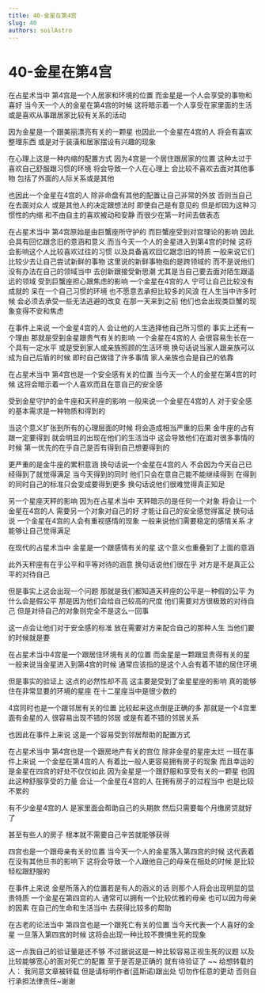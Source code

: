 ```yaml
---
title: 40-金星在第4宫
slug: 40
authors: soilAstro
---
```


# 40-金星在第4宫
在占星术当中
第4宫是一个人居家和环境的位置
而金星是一个人会享受的事物和喜好
当今天一个人的金星在第4宫的时候
这将暗示着一个人享受在家里面的生活
或是喜欢从事跟居家比较有关系的活动

因为金星是一个跟美丽漂亮有关的一颗星
也因此一个金星在4宫的人
将会有喜欢整理东西
或是对于装潢和居家摆设有兴趣的现象

在心理上这是一种内缩的配置方式
因为4宫是一个居住跟居家的位置
这种太过于喜欢自己舒服跟习惯的环境
将会导致一个人在心理上
会比较不喜欢去面对其他事物
包括了外面的人际关系或是其他

也因此一个金星在4宫的人
除非命盘有其他的配置让自己非常的外放
否则当自己在去面对众人
或是其他人的决定跟想法时
即使自己是有意见的
但是却因为这种习惯性的内缩
和不由自主的喜欢被动和安静
而很少在第一时间去做表态

在占星术当中
第4宫原始是由巨蟹座所守护的
而巨蟹座受到对宫理论的影响
因此会具有回忆跟念旧的意涵和意义
而当今天一个人的金星进入到第4宫的时候
这将会影响这个人比较喜欢过往的习惯
以及具备喜欢回忆跟念旧的特质
一般来说它们比较少去让自己尝试新鲜的事物
这里说的新鲜事物指的是跨领域的
而不是说他们没有办法在自己的领域当中
去创新跟接受新思潮
尤其是当自己要去面对陌生跟遥远的领域
受到巨蟹座担心跟焦虑的影响
一个金星在4宫的人
宁可让自己比较没有成就的
呆在一个自己习惯的环境
也不愿意去承担比较多的风浪
在人生当中许多时候
会必须去承受一些无法逃避的改变
在那一天来到之前
他们也会出现类巨蟹的现象变得不安和焦虑

在事件上来说
一个金星4宫的人
会让他的人生选择他自己所习惯的
事实上还有一个理由
那就是受到金星跟贵气有关的影响
一个金星在4宫的人
会很容易生长在一个具有一定水平
或是受到家人或亲族照顾的生活环境
换句话说当家人跟亲族可以成为自己后盾的时候
即时自己做错了许多事情
家人亲族也会是自己的依靠

在占星术当中
第4宫也是一个安全感有关的位置
当今天一个人的金星在第4宫的时候
这将会暗示着一个人喜欢而且在意自己的安全感

受到金星守护的金牛座和天秤座的影响
一般来说一个金星在4宫的人
对于安全感的基本需求是一种物质和得到的

当这个意义扩张到所有的心理层面的时候
将会造成相当严重的后果
金牛座的占有跟一定要得到
就会明显的出现在他们的生活当中
这会导致他们在面对很多事情的时候
第一优先的在乎自己是否有得到自己想要得到的

更严重的是金牛座的累积意涵
换句话说一个金星在4宫的人
不会因为今天自己已经得到了就觉得满足
当今天得到的同时
他们只会在意自己能不能继续得到
在得到的同时自己的标准只会变成要得到更多
换句话说他们很难觉得真正知足

另一个星座天秤的影响
因为在占星术当中
天秤暗示的是任何一个对象
将会让一个金星在4宫的人
需要另一个对象对自己的好
才能让自己的安全感觉得富足
换句话说
一个金星在4宫的人会有重视感情的现象
一般来说他们需要稳定的感情关系
才能够让自己觉得满足

在现代的占星术当中
金星是一个跟感情有关的星
这个意义也重叠到了上面的意涵

此外天秤座有在乎公平和平等对待的涵意
换句话说他们很在乎
对方是不是真正公平的对待自己

但是事实上这会出现一个问题
那就是我们都知道天秤座的公平是一种假的公平
为什么会是假公平
那是因为他们会给自己较高的尺度
他们需要对方很极致的对待自己
但是对待自己的对象则完全不是这么一回事

这一点会让他们对于安全感的标准
放在需要对方来配合自己的那种人生
当他们要的时候就是要

在占星术当中4宫是一个跟居住环境有关的位置
而金星是一颗跟显贵得有关的星
一般来说当金星进入到第4宫的时候
通常应该指的是这个人会有着不错的居住环境

但是事实的验证上
这点的必然性却不高
这主要是受到了金星星座的影响
真的能够住在非常显要的环境的星座
在十二星座当中是很少数的

4宫同时也是一个跟邻居有关的位置
比较起来这点倒是正确的多
那就是一个4宫里面有金星的人
很容易出现不错的邻居
或是有着不错的邻居关系

也因此在事件上来说
这是一个容易受到邻居帮助的配置方式

在占星术当中
第4宫也是一个跟房地产有关的宫位
除非金星的星座太烂
一班在事件上来说
一个金星在第4宫的人
有着比一般人更容易拥有房子的现象
而且幸运的是金星在四宫的好处不仅仅如此
因为金星是一个跟舒服和享受有关的一颗星
也因此这种舒服享受的力量
会让一个金星在4宫的人
在拥有房子的过程当中
也是比较不累的

有不少金星4宫的人
是家里面会帮助自己的头期款
然后只需要每个月缴房贷就好了

甚至有些人的房子
根本就不需要自己辛苦就能够获得

四宫也是一个跟母亲有关的位置
当今天一个人的金星落入第四宫的时候
这代表着在没有其他旦书的影响下
这将会导致一个人跟他自己的母亲在相处的时候
是比较轻松跟舒服的

在事件上来说
金星所落入的位置若是有人的涵义的话
则那个人将会出现明显的显贵特质
一个金星在第四宫的人
通常可以拥有一个比较优雅的母亲
也可以因为母亲的因素
在自己的生命和生活当中
去获得比较多的帮助

在古老的论法当中
第四宫也是一个跟死亡有关的位置
当今天代表一个人喜好的金星
一旦落入第四宫的时候
这将会出现一种比较不畏惧生死的现象

这一点我自己的验证量是还不够
不过据说这是一种比较容易正视生死的议题
以及比较能够宽心的面对死亡的配置
至于是否是正确的
就有待验证了
~~
给想转载的人：
我同意文章被转载
但是请标明作者(蓝斯诺)跟出处
切勿作任意的更动
否则自行承担法律责任~谢谢

 
  